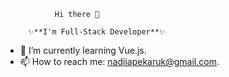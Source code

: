                Hi there 👋

         ✨**I'm Full-Stack Developer**✨ 
   
- 🌱 I’m currently learning Vue.js.
- 📫 How to reach me: nadiiapekaruk@gmail.com.
